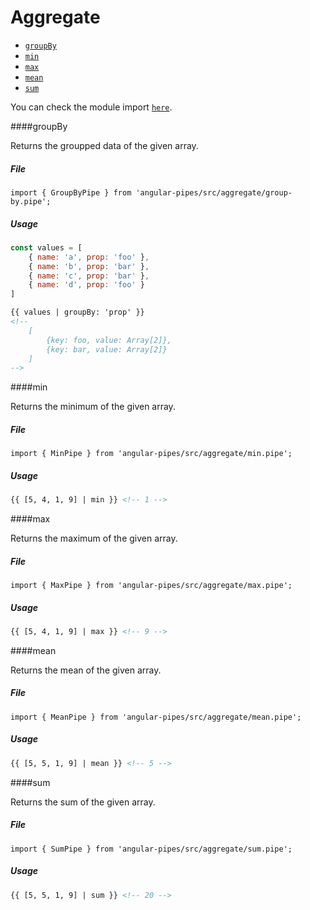 # Aggregate

* [`groupBy`](#groupby)
* [`min`](#min)
* [`max`](#max)
* [`mean`](#mean)
* [`sum`](#sum)

You can check the module import [`here`](./modules.md).

####groupBy

Returns the groupped data of the given array.

##### File

```
import { GroupByPipe } from 'angular-pipes/src/aggregate/group-by.pipe';
```

##### Usage

```javascript
const values = [
    { name: 'a', prop: 'foo' },
    { name: 'b', prop: 'bar' },
    { name: 'c', prop: 'bar' },
    { name: 'd', prop: 'foo' }
]
```

```html
{{ values | groupBy: 'prop' }}
<!--
	[
		{key: foo, value: Array[2]},
		{key: bar, value: Array[2]}
	]
-->
```


####min

Returns the minimum of the given array.

##### File

```
import { MinPipe } from 'angular-pipes/src/aggregate/min.pipe';
```

##### Usage

```html
{{ [5, 4, 1, 9] | min }} <!-- 1 -->
```


####max

Returns the maximum of the given array.

##### File

```
import { MaxPipe } from 'angular-pipes/src/aggregate/max.pipe';
```

##### Usage

```html
{{ [5, 4, 1, 9] | max }} <!-- 9 -->
```


####mean

Returns the mean of the given array.

##### File

```
import { MeanPipe } from 'angular-pipes/src/aggregate/mean.pipe';
```

##### Usage

```html
{{ [5, 5, 1, 9] | mean }} <!-- 5 -->
```

####sum

Returns the sum of the given array.

##### File

```
import { SumPipe } from 'angular-pipes/src/aggregate/sum.pipe';
```

##### Usage

```html
{{ [5, 5, 1, 9] | sum }} <!-- 20 -->
```